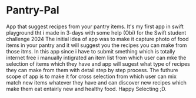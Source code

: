 # Pantry-Pal
App that suggest recipes from your pantry items.
It's my first app in swift playground tht i made in 3-days with some help (Obi) for the Swift student challenge 2024
The initial idea of app was to make it capture photo of food items in your pantry and it will suggest you the recipes you can make from those itms.
In this app since i have to submit smething which is totally internet free i manually intigrated an item list from which user can mke the selection of items which they have and app will sugest what type of recipes they can make from them with detail step by step process.
The futhure scope of app is to make it for cross selection from which user can mix match new items whatever they have and can discover new recipes which make them eat entairly new and healthy food.
Happy Selecting ;D.
